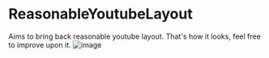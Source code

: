 # ReasonableYoutubeLayout
Aims to bring back reasonable youtube layout.
That's how it looks, feel free to improve upon it.
![image](https://github.com/szymonszewcjr/ReasonableYoutubeLayout/assets/25388114/dabc1432-ab79-43a3-b135-593d72bfb6da)
